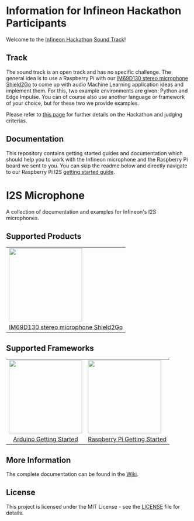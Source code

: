 # Information for Infineon Hackathon Participants
Welcome to the [Infineon Hackathon](https://www.infineon.com/cms/en/product/promopages/hackathon/2021-eit/) [Sound Track](https://www.infineon.com/cms/en/product/promopages/hackathon/2021-eit/#sound)!

## Track
The sound track is an open track and has no specific challenge. The general idea is to use a Raspberry Pi with our [IM69D130 stereo microphone Shield2Go](https://www.infineon.com/cms/en/product/evaluation-boards/s2go-memsmic-im69d/) to come up with audio Machine Learning application ideas and implement them. For this, two example environments are given: Python and Edge Impulse. You can of course also use another language or framework of your choice, but for these two we provide examples.

Please refer to [this page](https://www.infineon.com/cms/en/product/promopages/hackathon/2021-eit/#overview) for further details on the Hackathon and judging criterias.

## Documentation
This repository contains getting started guides and documentation which should help you to work with the Infineon microphone and the Raspberry Pi board we sent to you. You can skip the readme below and directly navigate to our Raspberry Pi I2S [getting started guide](https://github.com/Infineon/i2s-microphone/wiki/Raspberry-Pi-Getting-Started).

# I2S Microphone
A collection of documentation and examples for Infineon's I2S microphones.

## Supported Products

<table>
    <tr>
        <td><img src="https://www.infineon.com/export/sites/default/media/products/Small_Signal_Discretes/S2GO_MEMSMIC_IM69D_Top_front_view.jpg_1540779246.jpg" width=200></td>
    </tr>
    <tr>
        <td style="text-align: center"><a href="https://github.com/Infineon/i2s-microphone/wiki/Home">IM69D130 stereo microphone Shield2Go</a></td>
    </tr>
</table>

## Supported Frameworks

<table>
    <tr>
        <td><img src="https://github.com/infineon/multi-half-bridge/wiki/img/arduino-logo.png" width=200></td>
        <td><img src="https://github.com/infineon/multi-half-bridge/wiki/img/rpi-logo.png" width=200></td>
    </tr>
    <tr>
        <td style="text-align: center"><a href="https://github.com/Infineon/i2s-microphone/wiki/Arduino-Getting-Started">Arduino Getting Started</a></td>
        <td style="text-align: center"><a href="https://github.com/Infineon/i2s-microphone/wiki/Raspberry-Pi-Getting-Started">Raspberry Pi Getting Started</a></td>
    </tr>
</table>

## More Information
The complete documentation can be found in the [Wiki](https://github.com/Infineon/i2s-microphone/wiki/Home).

## License
This project is licensed under the MIT License - see the [LICENSE](LICENSE) file for details.
